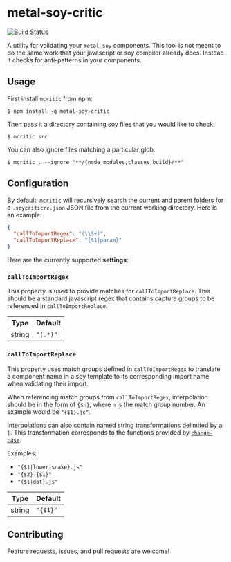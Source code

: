 # metal-soy-critic

[![Build Status](https://travis-ci.org/mthadley/metal-soy-critic.svg?branch=master)](https://travis-ci.org/mthadley/metal-soy-critic)

A utility for validating your `metal-soy` components. This tool is not meant to do the same work that your javascript or soy compiler already does. Instead it checks for anti-patterns in your components.

## Usage

First install `mcritic` from  npm:

```
$ npm install -g metal-soy-critic
```

Then pass it a directory containing soy files that you would like to check:

```
$ mcritic src
```

You can also ignore files matching a particular glob:

```
$ mcritic . --ignore "**/{node_modules,classes,build}/**"
```

## Configuration

By default, `mcritic` will recursively search the current and parent folders for a `.soycriticrc.json` JSON file from the current working directory. Here is an example:

```json
{
  "callToImportRegex": "(\\S+)",
  "callToImportReplace": "{$1|param}"
}
```

Here are the currently supported **settings**:

### `callToImportRegex`

This property is used to provide matches for `callToImportReplace`. This should be a standard javascript regex that contains capture groups to be referenced in `callToImportReplace`.

|Type|Default|
|----|-------|
|string|`"(.*)"`|

### `callToImportReplace`

This property uses match groups defined in `callToImportRegex` to translate a component name in a soy template to its corresponding import name when validating their import.

When referencing match groups from `callToImportRegex`, interpolation should be in the form of `{$n}`, where `n` is the match group number. An example would be `"{$1}.js"`.

Interpolations can also contain named string transformations delimited by a `|`. This transformation corresponds to the functions provided by [`change-case`](https://www.npmjs.com/package/change-case).

Examples:
* `"{$1|lower|snake}.js"`
* `"{$2}-{$1}"`
* `"{$1|dot}.js"`

|Type|Default|
|----|-------|
|string|`"{$1}"`|

## Contributing

Feature requests, issues, and pull requests are welcome!
